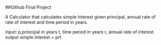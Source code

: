 ##Github Final Project

A Calculator that calculates simple interest given principal, annual rate of rate of interest and time period in years.

input:
    p,principal in years
    t, time period in years
    r, annual rate of interest
output
     simple interest = p*r*t
